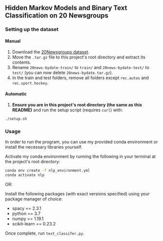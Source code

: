 ## Hidden Markov Models and Binary Text Classification on 20 Newsgroups

### Setting up the dataset

#### Manual
1. Download the [20Newsgroups dataset](http://qwone.com/~jason/20Newsgroups/20news-bydate.tar.gz).
2. Move the `.tar.gz` file to this project's root directory and extract its contents.
3. Rename `20news-bydate-train/` to `train/` and `20news-bydate-test/` to `test/` (you can now delete `20news-bydate.tar.gz`).
4. In the train and test folders, remove all folders except `rec.autos` and `rec.sport.hockey`.

#### Automatic
1. **Ensure you are in this project's root directory (the same as this README)** and run the setup script (requires `curl`) with:

```bash
./setup.sh
```

### Usage
In order to run the program, you can use my provided conda environment or install the necessary libraries yourself.

Activate my conda environment by running the following in your terminal at the project's root directory:

```bash
conda env create -f nlp_environment.yml
conda activate nlp
```

OR:

Install the following packages (with exact versions specified) using your package manager of choice:

* spacy == 2.3.1
* python == 3.7
* numpy == 1.19.1
* scikit-learn == 0.23.2

Once complete, run `text_classifer.py`.